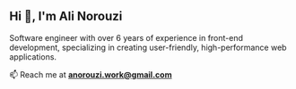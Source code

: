 <h2>Hi 👋, I'm Ali Norouzi</h2>
<p>Software engineer with over 6 years of experience in front-end development, specializing in creating user-friendly, high-performance web applications.</p>

 📫 Reach me at **anorouzi.work@gmail.com**
